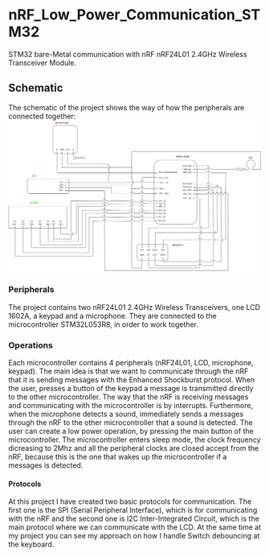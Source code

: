 # nRF_Low_Power_Communication_STM32
STM32 bare-Metal communication with nRF nRF24L01 2.4GHz Wireless Transceiver Module.

## Schematic 
The schematic of the project shows the way of how the peripherals are connected together: 
![Markdown symbol](https://github.com/nikosgri/nRF_Low_Power_Communication_STM32/blob/master/schematic_ptixiaki.drawio.png)  

### Peripherals 
The project contains two nRF24L01 2.4GHz Wireless Transceivers, one LCD 1602A, a keypad and a microphone. They are connected to the microcontroller STM32L053R8, in order to work together.

### Operations
Each microcontroller contains 4 peripherals (nRF24L01, LCD, microphone, keypad). The main idea is that we want to communicate through the nRF that it is sending messages with the  Enhanced Shockburst protocol. When the user,
presses a button of the keypad a message is transmitted directly to the other microcontroller. The way that the nRF is receiving messages and communicating with the microcontroller is by interrupts. Furthermore, when the microphone detects a sound, immediately sends a messages through the nRF to the other microcontroller that a sound is detected. The user can create a low power operation, by pressing the main button of the microcontroller. The microcontroller enters sleep mode, the clock frequency dicreasing to 2Mhz and all the peripheral clocks are closed accept from the nRF, because this is the one that wakes up the microcontroller if a messages is detected.

#### Protocols
At this project I have created two basic protocols for communication. The first one is the SPI (Serial Peripheral Interface), which is for communicating with the nRF and the second one is I2C Inter-Integrated Circuit, which is the main protocol where we can communicate with the LCD. At the same time at my project you can see my approach on how I handle Switch debouncing at the keyboard. 
 
